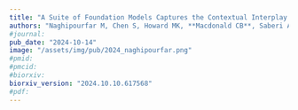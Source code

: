 ```yaml
---
title: "A Suite of Foundation Models Captures the Contextual Interplay Between Codons"
authors: "Naghipourfar M, Chen S, Howard MK, **Macdonald CB**, Saberi A, Hagen T, Mofrad M, Coyote-Maestas W, Goodarzi H"
#journal:
pub_date: "2024-10-14"
image: "/assets/img/pub/2024_naghipourfar.png"
#pmid:
#pmcid:
#biorxiv:
biorxiv_version: "2024.10.10.617568"
#pdf:
---
```

